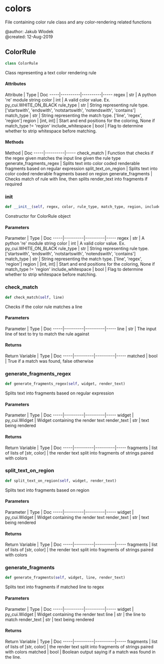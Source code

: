 # colors

File containing color rule class and any color-rendering related functions



@author:    Jakub Wlodek  
@created:   12-Aug-2019




## ColorRule

```python
class ColorRule
```

Class representing a text color rendering rule




#### Attributes

 Attribute  | Type  | Doc
-----|----------|----------|-----
 regex  |  str | A python 're' module string
 color  |  int | A valid color value. Ex. py_cui.WHITE_ON_BLACK
 rule_type  |  str | String representing rule type. ['startswith', 'endswith', 'notstartswith', 'notendswith', 'contains']
 match_type  |  str | String representing the match type. ['line', 'regex', 'region']
 region  |  [int, int] | Start and end positions for the coloring, None if match_type != 'region'
 include_whitespace  |  bool | Flag to determine whether to strip whitespace before matching.

#### Methods

 Method  | Doc
-----|----------|-----
 check_match | Function that checks if the regex given matches the input line given the rule type
 generate_fragments_regex | Splits text into color coded renderable fragments based on regular expression
 split_text_on_region | Splits text into color coded renderable fragments based on region
 generate_fragments | Checks match of rule with line, then splits render_text into fragments if required




### __init__

```python
def __init__(self, regex, color, rule_type, match_type, region, include_whitespace)
```

Constructor for ColorRule object




#### Parameters

 Parameter  | Type  | Doc
-----|----------|----------|-----
 regex  |  str | A python 're' module string
 color  |  int | A valid color value. Ex. py_cui.WHITE_ON_BLACK
 rule_type  |  str | String representing rule type. ['startswith', 'endswith', 'notstartswith', 'notendswith', 'contains']
 match_type  |  str | String representing the match type. ['line', 'regex', 'region']
 region  |  [int, int] | Start and end positions for the coloring, None if match_type != 'region'
 include_whitespace  |  bool | Flag to determine whether to strip whitespace before matching.





### check_match

```python
def check_match(self, line)
```

Checks if the color rule matches a line




#### Parameters

 Parameter  | Type  | Doc
-----|----------|----------|-----
 line  |  str | The input line of text to try to match the rule against

#### Returns

 Return Variable  | Type  | Doc
-----|----------|----------|-----
 matched  |  bool | True if a match was found, false otherwise





### generate_fragments_regex

```python
def generate_fragments_regex(self, widget, render_text)
```

Splits text into fragments based on regular expression




#### Parameters

 Parameter  | Type  | Doc
-----|----------|----------|-----
 widget  |  py_cui.Widget | Widget containing the render text
 render_text  |  str | text being rendered

#### Returns

 Return Variable  | Type  | Doc
-----|----------|----------|-----
 fragments  |  list of lists of [str, color] | the render text split into fragments of strings paired with colors





### split_text_on_region

```python
def split_text_on_region(self, widget, render_text)
```

Splits text into fragments based on region




#### Parameters

 Parameter  | Type  | Doc
-----|----------|----------|-----
 widget  |  py_cui.Widget | Widget containing the render text
 render_text  |  str | text being rendered

#### Returns

 Return Variable  | Type  | Doc
-----|----------|----------|-----
 fragments  |  list of lists of [str, color] | the render text split into fragments of strings paired with colors





### generate_fragments

```python
def generate_fragments(self, widget, line, render_text)
```

Splits text into fragments if matched line to regex




#### Parameters

 Parameter  | Type  | Doc
-----|----------|----------|-----
 widget  |  py_cui.Widget | Widget containing the render text
 line  |  str | the line to match
 render_text  |  str | text being rendered

#### Returns

 Return Variable  | Type  | Doc
-----|----------|----------|-----
 fragments  |  list of lists of [str, color] | the render text split into fragments of strings paired with colors
 matched  |  bool | Boolean output saying if a match was found in the line.









